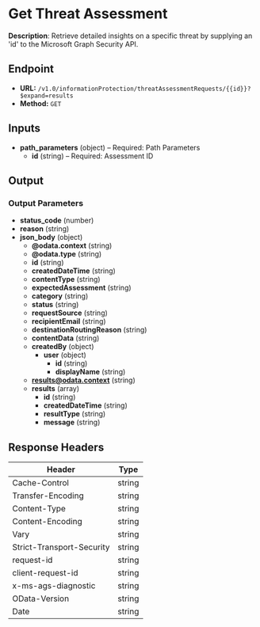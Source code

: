 # Get Threat Assessment

**Description**: Retrieve detailed insights on a specific threat by supplying an 'id' to the Microsoft Graph Security API.

## Endpoint

- **URL:** `/v1.0/informationProtection/threatAssessmentRequests/{{id}}?$expand=results`
- **Method:** `GET`
## Inputs

- **path_parameters** (object) – Required: Path Parameters
  - **id** (string) – Required: Assessment ID
## Output

### Output Parameters

- **status_code** (number)
- **reason** (string)
- **json_body** (object)
  - **@odata.context** (string)
  - **@odata.type** (string)
  - **id** (string)
  - **createdDateTime** (string)
  - **contentType** (string)
  - **expectedAssessment** (string)
  - **category** (string)
  - **status** (string)
  - **requestSource** (string)
  - **recipientEmail** (string)
  - **destinationRoutingReason** (string)
  - **contentData** (string)
  - **createdBy** (object)
    - **user** (object)
      - **id** (string)
      - **displayName** (string)
  - **results@odata.context** (string)
  - **results** (array)
    - **id** (string)
    - **createdDateTime** (string)
    - **resultType** (string)
    - **message** (string)
## Response Headers

| Header | Type |
|--------|------|
| Cache-Control | string |
| Transfer-Encoding | string |
| Content-Type | string |
| Content-Encoding | string |
| Vary | string |
| Strict-Transport-Security | string |
| request-id | string |
| client-request-id | string |
| x-ms-ags-diagnostic | string |
| OData-Version | string |
| Date | string |